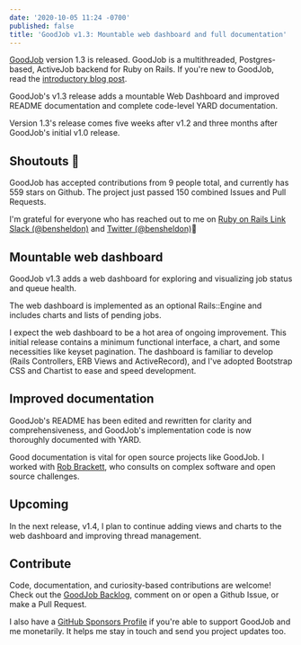 ```yaml
---
date: '2020-10-05 11:24 -0700'
published: false
title: 'GoodJob v1.3: Mountable web dashboard and full documentation'
---
```

[GoodJob](https://github.com/bensheldon/good_job) version 1.3 is released. GoodJob is a multithreaded, Postgres-based, ActiveJob backend for Ruby on Rails. If you&#39;re new to GoodJob, read the [introductory blog post](https://island94.org/2020/07/introducing-goodjob-1-0).

GoodJob&#39;s v1.3 release adds a mountable Web Dashboard and improved README documentation and complete code-level YARD documentation.

Version 1.3&#39;s release comes five weeks after v1.2 and three months after GoodJob&#39;s initial v1.0 release.

## Shoutouts 🙌

GoodJob has accepted contributions from 9 people total, and currently has 559 stars on Github. The project just passed 150 combined Issues and Pull Requests.

I&#39;m grateful for everyone who has reached out to me on [Ruby on Rails Link Slack (@bensheldon)](https://www.rubyonrails.link/) and [Twitter (@bensheldon)](https://twitter.com/bensheldon)🙏

## Mountable web dashboard

GoodJob v1.3 adds a web dashboard for exploring and visualizing job status and queue health.

The web dashboard is implemented as an optional Rails::Engine and includes charts and lists of pending jobs.

I expect the web dashboard to be a hot area of ongoing improvement. This initial release contains a minimum functional interface, a chart, and some necessities like keyset pagination. The dashboard is familiar to develop (Rails Controllers, ERB Views and ActiveRecord), and I&#39;ve adopted Bootstrap CSS and Chartist to ease and speed development.

## Improved documentation

GoodJob&#39;s README has been edited and rewritten for clarity and comprehensiveness, and GoodJob&#39;s implementation code is now thoroughly documented with YARD.

Good documentation is vital for open source projects like GoodJob. I worked with [Rob Brackett](https://robbrackett.com/), who consults on complex software and open source challenges.

## Upcoming

In the next release, v1.4, I plan to continue adding views and charts to the web dashboard and improving thread management.

## Contribute

Code, documentation, and curiosity-based contributions are welcome! Check out the [GoodJob Backlog](https://github.com/bensheldon/good_job/projects/1), comment on or open a Github Issue, or make a Pull Request.

I also have a [GitHub Sponsors Profile](https://github.com/sponsors/bensheldon) if you&#39;re able to support GoodJob and me monetarily. It helps me stay in touch and send you project updates too.
